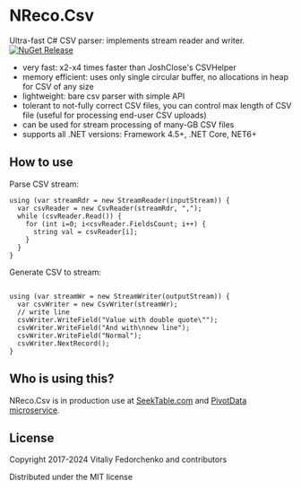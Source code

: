 # NReco.Csv
Ultra-fast C# CSV parser: implements stream reader and writer. 
[![NuGet Release](https://img.shields.io/nuget/v/NReco.Csv.svg)](https://www.nuget.org/packages/NReco.Csv/)

* very fast: x2-x4 times faster than JoshClose's CSVHelper
* memory efficient: uses only single circular buffer, no allocations in heap for CSV of any size
* lightweight: bare csv parser with simple API
* tolerant to not-fully correct CSV files, you can control max length of CSV file (useful for processing end-user CSV uploads)
* can be used for stream processing of many-GB CSV files
* supports all .NET versions: Framework 4.5+, .NET Core, NET6+

## How to use
Parse CSV stream:
```
using (var streamRdr = new StreamReader(inputStream)) {
  var csvReader = new CsvReader(streamRdr, ",");
  while (csvReader.Read()) {
    for (int i=0; i<csvReader.FieldsCount; i++) {
      string val = csvReader[i];
    }
  }
}
```
Generate CSV to stream:
```

using (var streamWr = new StreamWriter(outputStream)) {
  var csvWriter = new CsvWriter(streamWr);
  // write line
  csvWriter.WriteField("Value with double quote\"");
  csvWriter.WriteField("And with\nnew line");
  csvWriter.WriteField("Normal");
  csvWriter.NextRecord();
}
```

## Who is using this?
NReco.Csv is in production use at [SeekTable.com](https://www.seektable.com/) and [PivotData microservice](https://www.nrecosite.com/pivotdata_service.aspx).

## License
Copyright 2017-2024 Vitaliy Fedorchenko and contributors

Distributed under the MIT license
